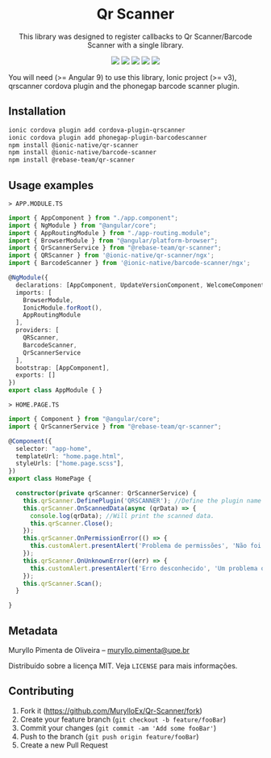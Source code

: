 <h1 align="center">Qr Scanner</h1>
<p align="center">This library was designed to register callbacks to Qr Scanner/Barcode Scanner with a single library.</p>

<p align="center">
  <img src="https://badgen.net/npm/v/@rebase-team/qr-scanner"/> 
  <img src="https://badgen.net/npm/dt/@rebase-team/qr-scanner"/>
  <img src="https://badgen.net/npm/license/@rebase-team/qr-scanner"/>
  <img src="https://badgen.net/npm/types/@rebase-team/qr-scanner"/>
  <img src="https://badgen.net/badge/author/MurylloEx/red?icon=label"/>
</p>

You will need (>= Angular 9) to use this library, Ionic project (>= v3), qrscanner cordova plugin and the phonegap barcode scanner plugin.

## Installation

```sh
ionic cordova plugin add cordova-plugin-qrscanner
ionic cordova plugin add phonegap-plugin-barcodescanner
npm install @ionic-native/qr-scanner
npm install @ionic-native/barcode-scanner
npm install @rebase-team/qr-scanner
```

## Usage examples

``> APP.MODULE.TS``
```typescript
import { AppComponent } from "./app.component";
import { NgModule } from "@angular/core";
import { AppRoutingModule } from "./app-routing.module";
import { BrowserModule } from "@angular/platform-browser";
import { QrScannerService } from "@rebase-team/qr-scanner";
import { QRScanner } from '@ionic-native/qr-scanner/ngx';
import { BarcodeScanner } from '@ionic-native/barcode-scanner/ngx';

@NgModule({
  declarations: [AppComponent, UpdateVersionComponent, WelcomeComponent],
  imports: [
    BrowserModule,
    IonicModule.forRoot(),
    AppRoutingModule
  ],
  providers: [
    QRScanner,
    BarcodeScanner,
    QrScannerService
  ],
  bootstrap: [AppComponent],
  exports: []
})
export class AppModule { }
```

``> HOME.PAGE.TS``
```typescript
import { Component } from "@angular/core";
import { QrScannerService } from "@rebase-team/qr-scanner";

@Component({
  selector: "app-home",
  templateUrl: "home.page.html",
  styleUrls: ["home.page.scss"],
})
export class HomePage {

  constructor(private qrScanner: QrScannerService) {
    this.qrScanner.DefinePlugin('QRSCANNER'); //Define the plugin name (QRSCANNER or BARCODESCANNER).
    this.qrScanner.OnScannedData(async (qrData) => {
      console.log(qrData); //Will print the scanned data.
      this.qrScanner.Close();
    });
    this.qrScanner.OnPermissionError(() => {	
      this.customAlert.presentAlert('Problema de permissões', 'Não foi possível abrir a câmera para ler o QR-Code pois a permissão não foi habilitada.');	
    });	
    this.qrScanner.OnUnknownError((err) => {	
      this.customAlert.presentAlert('Erro desconhecido', 'Um problema ocorreu ao tentar abrir a câmera do celular para realizar a leitura do QR-Code.')	
    });
    this.qrScanner.Scan();
  }

}
```

## Metadata

Muryllo Pimenta de Oliveira – muryllo.pimenta@upe.br

Distribuído sobre a licença MIT. Veja ``LICENSE`` para mais informações.

## Contributing

1. Fork it (<https://github.com/MurylloEx/Qr-Scanner/fork>)
2. Create your feature branch (`git checkout -b feature/fooBar`)
3. Commit your changes (`git commit -am 'Add some fooBar'`)
4. Push to the branch (`git push origin feature/fooBar`)
5. Create a new Pull Request

